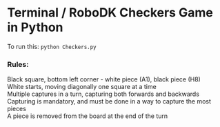 # Terminal / RoboDK Checkers Game in Python

To run this: `python Checkers.py`

### Rules:

Black square, bottom left corner - white piece (A1), black piece (H8)<br>
White starts, moving diagonally one square at a time<br>
Multiple captures in a turn, capturing both forwards and backwards<br>
Capturing is mandatory, and must be done in a way to capture the most pieces<br>
A piece is removed from the board at the end of the turn
